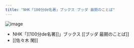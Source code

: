 ```yaml
---
title: "NHK「100分de名著」ブックス ブッダ 最期のことば"
---
```


![image](https://gyazo.com/bd22837e58e7f550566bc040d8698730/thumb/1000)
- NHK「[[100分de名著]]」ブックス [[ブッダ 最期のことば]]
- [[佐々木 閑]]
